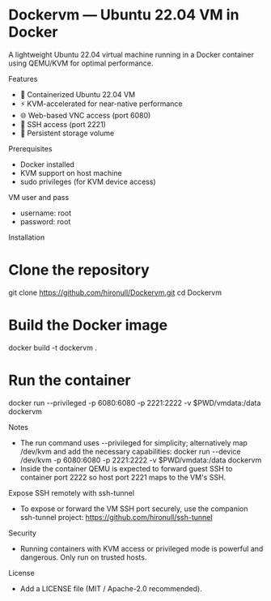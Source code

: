 # Dockervm — Ubuntu 22.04 VM in Docker

A lightweight Ubuntu 22.04 virtual machine running in a Docker container using QEMU/KVM for optimal performance.

Features
- 🐳 Containerized Ubuntu 22.04 VM
- ⚡ KVM-accelerated for near-native performance
- 🌐 Web-based VNC access (port 6080)
- 🔑 SSH access (port 2221)
- 💾 Persistent storage volume

Prerequisites
- Docker installed
- KVM support on host machine
- sudo privileges (for KVM device access)

VM user and pass
- username: root
- password: root

Installation

# Clone the repository
git clone https://github.com/hironull/Dockervm.git
cd Dockervm

# Build the Docker image
docker build -t dockervm .

# Run the container
docker run --privileged -p 6080:6080 -p 2221:2222 -v $PWD/vmdata:/data dockervm

Notes
- The run command uses --privileged for simplicity; alternatively map /dev/kvm and add the necessary capabilities:
  docker run --device /dev/kvm -p 6080:6080 -p 2221:2222 -v $PWD/vmdata:/data dockervm
- Inside the container QEMU is expected to forward guest SSH to container port 2222 so host port 2221 maps to the VM's SSH.

Expose SSH remotely with ssh-tunnel
- To expose or forward the VM SSH port securely, use the companion ssh-tunnel project:
  https://github.com/hironull/ssh-tunnel

Security
- Running containers with KVM access or privileged mode is powerful and dangerous. Only run on trusted hosts.

License
- Add a LICENSE file (MIT / Apache-2.0 recommended).
